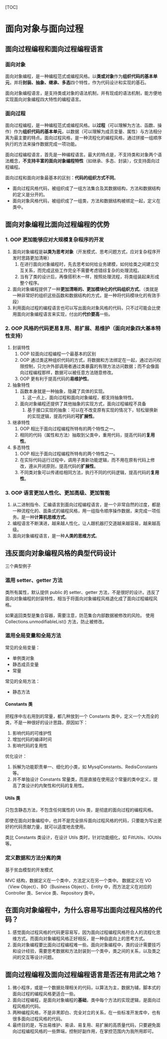 [TOC]

# 面向对象与面向过程

## 面向过程编程和面向过程编程语言

### 面向对象

面向对象编程，是一种编程范式或编程风格。以**类或对象**作为**组织代码的基本单元**，并将**封装、抽象、继承、多态**四个特性，作为代码设计和实现的基石。

面向对象编程语言，是支持类或对象的语法机制，并有现成的语法机制，能方便地实现面向对象编程四大特性的编程语言。

### 面向过程

面向过程编程，是一种编程范式或编程风格。以**过程**（可以理解为方法、函数、操作）作为**组织代码的基本单元**，以数据（可以理解为成员变量、属性）与方法相分离为最主要的特点。面向过程风格，是一种流程化的编程风格，通过拼接一组顺序执行的方法来操作数据完成一项功能。

面向过程编程语言，首先是一种编程语言。最大的特点是，不支持类和对象两个语法概念，**不支持丰富的面向对象编程特性**（如继承、多态、封装），仅支持面向过程编程。

面向过程和面向对象最基本的区别：**代码的组织方式不同**。

- 面向过程风格代码，被组织成了一组方法集合及其数据结构，方法和数据结构的定义是分开的。
- 面向对象风格代码，被组织成了一组类，方法和数据结构被绑定一起，定义在类中。



## 面向对象编程比面向过程编程的优势

### 1. OOP 更加能够**应对大规模复杂程序的开发**
   1. 面向对象编程是**以类为思考对象**（开发模式、思考问题方式，应对复杂程序开发时思路更加清晰）
      1. 在进行面向对象编程时，先去思考如何给业务建模，如何给类之间建立交互关系，而完成这些工作完全不需要考虑错综复杂的处理流程。
      2. 当有了类的设计后，再像搭积木一样，按照处理流程，将类组装起来形成整个程序。
   2. 面向对象编程提供了一种**更加清晰的、更加模块化的代码组织方式**。（类就是一种非常好的组织这些函数和数据结构的方式，是一种将代码模块化的有效手段）
   3. 利用面向过程的编程语言也可以写出面向对象风格的代码，只不过可能会比使用面向对象编程语言来实现，付出的**代价要高**一些。
### 2. OOP 风格的代码更**易复用**、**易扩展**、**易维护**（面向对象四大基本特性支持）
   1. 封装特性
      1. OOP 较面向过程编程一个最基本的区别
      2. OOP 通过类这种组织代码的方式，将数据和方法绑定在一起，通过访问权限控制，只允许外部调用者通过类暴露的有限方法访问数据；而不会像面向过程编程那样，数据可以被任意方法随意修改。
      3. OOP 更有利于提高代码的**易维护性**。
   2. 抽象特性
      1. 函数本身就是一种抽象，隐藏了具体的实现。
         1. 这一点上，面向过程和面向对象编程，都支持抽象特性。
      2. 面向对象编程还提供了其他抽象的实现方式，面向过程编程不具备
         1. 基于接口实现的抽象：可以在不改变原有实现的情况下，轻松替换新的实现逻辑，提高代码的**可扩展性**。
   3. 继承特性
      1. OOP 相比于面向过程编程所特有的两个特性之一。
      2. 相同的代码（属性和方法）抽取到父类中，重用代码，提高代码的**复用性**。
   4. 多态特性
      1. OOP 相比于面向过程编程所特有的两个特性之一。
      2. 在实际代码运行过程中，调用子类新功能逻辑，而不用在原有代码上修改，遵从开闭原则，提高代码的**扩展性**。
      3. 不同类对象可以传递给相同方法，执行不同的代码逻辑，提高代码的**复用性**。
### 3. OOP 语言**更加人性化**、**更加高级**、**更加智能**
   1. 从二进制指令、汇编语言到面向过程编程语言，是一个非常自然的过度，都是一种流程化的、面条式的编程风格，用一组指令顺序操作数据，来完成一项任务。是一种**计算机思维方式**。
   2. 编程语言不断演进，越来越人性化，让人跟机器打交道越来越容易，越来越高级。
   3. 面向对象编程语言，是一种**人类的思维方式**。

## 违反面向对象编程风格的典型代码设计

三个典型例子

### 滥用 setter、getter 方法

类所有属性，默认提供 public 的 setter、getter 方法，不是很好的设计。违反了面向对象编程的封装特性，相当于将面向对象编程风格退化成了面向过程编程风格。

如果返回类型是集合容器，需要注意，防范集合内部数据被修改的风险。
使用 Collections.unmodifiableList() 方法，防止被修改。

### 滥用全局变量和全局方法

常见的全局变量：

- 单例类对象
- 静态成员变量
- 常量

常见的全局方法：

- 静态方法

#### Constants 类

把程序中左右用到的常量，都几种放到一个 Constants 类中，定义一个大而全的类，不是一种很好的设计思路，原因如下：

1. 影响代码的可维护性
2. 增加代码的编译时间
3. 影响代码的复用性

优化设计：

1. 拆解为功能职责单一、细化的小类，如 MysqlConstants、RedisConstants 等。
2. 并不单独设计 Constants 常量类，而是直接在使用这个常量的类中定义，提高了类设计的内聚性和代码的复用性。

#### Utils 类

只包含静态方法，不包含任何属性的 Utils 类，是彻底的面向过程的编程风格。

即使在面向对象编程中，也并不是完全排斥面向过程风格的代码，只要能为写出更好的代码贡献力量，就可以适度地去使用。

类比 Constants 类设计，在设计 Utils 类时，针对功能细化，如 FiltUtils、IOUtils 等。


### 定义数据和方法分离的类

基于贫血模型的开发模式

MVC 结构，数据定义在一个类中，方法定义在另一个类中。
数据定义在 VO（View Object）、BO（Business Object）、Entity 中，而方法定义在对应的 Controller 类、Service 类、Repository 类中。


## 在面向对象编程中，为什么容易写出面向过程风格的代码？

1. 感觉面向过程风格的代码更容易写，因为面向过程编程风格符合人的流程化思维方式。而面向对象编程风格正好相反，是一种自底向上的思考方式。
2. 面向对象编程要比面向过程编程难一些。面向对象编程中，类的设计需要技巧和设计经验，需要思考数据和方法封装到一个类中，类之间的关系，以及类之间的交互等设计问题。


## 面向过程编程及面向过程编程语言是否还有用武之地？

1. 微小程序，或是一个数据处理相关的代码，以算法为主，数据为辅，脚本式的面向过程的编程风格更适合一些。
2. 面向过程编程，是面向对象编程的**基础**，类中每个方法的实现逻辑，是面向过程风格的代码。
3. 两种编程风格，不是非黑即白、完全对立的关系，在一些标准开发库中，也有很多面向过程风格的代码。
4. 最终目的是，写出易维护、易读、易复用、易扩展的高质量代码，只要避免面向过程编程风格的一些弊端，控制好副作用，在掌控范围内为我所用即可。

